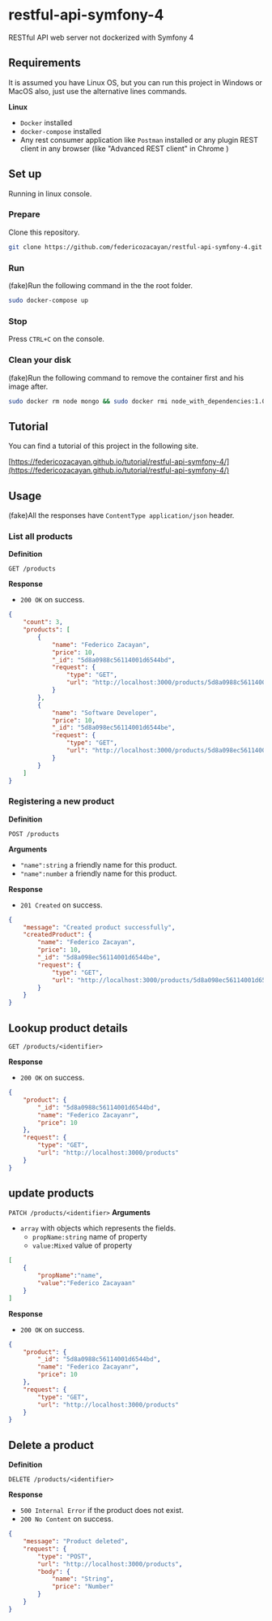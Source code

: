# restful-api-symfony-4
RESTful API web server not dockerized with Symfony 4

## Requirements

It is assumed you have Linux OS, but you can run this project in Windows or MacOS also, just use the alternative  lines commands.

**Linux**

- `Docker` installed
- `docker-compose` installed
- Any rest consumer application like `Postman` installed or any plugin REST client in any browser (like "Advanced REST client" in Chrome )

## Set up

Running in linux console.

### Prepare

Clone this repository.

```bash
git clone https://github.com/federicozacayan/restful-api-symfony-4.git rest-api-symfony-4
```

### Run

(fake)Run the following command in the  the root folder.

```bash
sudo docker-compose up
```

### Stop

Press `CTRL+C` on the console.

### Clean your disk

(fake)Run the following command to remove the container first and his image after.

```bash
sudo docker rm node mongo && sudo docker rmi node_with_dependencies:1.0 mongo
```

## Tutorial

You can find a tutorial of this project in the following site.

[https://federicozacayan.github.io/tutorial/restful-api-symfony-4/](https://federicozacayan.github.io/tutorial/restful-api-symfony-4/)

## Usage

(fake)All the responses have `ContentType application/json` header.

### List all products

**Definition**

`GET /products`

**Response**

- `200 OK` on success.

```json
{
    "count": 3,
    "products": [
        {
            "name": "Federico Zacayan",
            "price": 10,
            "_id": "5d8a0988c56114001d6544bd",
            "request": {
                "type": "GET",
                "url": "http://localhost:3000/products/5d8a0988c56114001d6544bd"
            }
        },
        {
            "name": "Software Developer",
            "price": 10,
            "_id": "5d8a098ec56114001d6544be",
            "request": {
                "type": "GET",
                "url": "http://localhost:3000/products/5d8a098ec56114001d6544be"
            }
        }
    ]
}
```

### Registering a new product

**Definition**

`POST /products`

**Arguments**

- `"name":string` a friendly name for this product.
- `"name":number` a friendly name for this product.

**Response**

- `201 Created` on success.

```json
{
    "message": "Created product successfully",
    "createdProduct": {
        "name": "Federico Zacayan",
        "price": 10,
        "_id": "5d8a098ec56114001d6544be",
        "request": {
            "type": "GET",
            "url": "http://localhost:3000/products/5d8a098ec56114001d6544be"
        }
    }
}
```

## Lookup product details

`GET /products/<identifier>`

**Response**

- `200 OK` on success.

```json
{
    "product": {
        "_id": "5d8a0988c56114001d6544bd",
        "name": "Federico Zacayanr",
        "price": 10
    },
    "request": {
        "type": "GET",
        "url": "http://localhost:3000/products"
    }
}
```
## update products

`PATCH /products/<identifier>`
**Arguments**

- `array` with objects which represents the fields.
  - `propName:string` name of property
  - `value:Mixed` value of property
```json
[
	{
		"propName":"name",
		"value":"Federico Zacayaan"
	}
]
```

**Response**

- `200 OK` on success.

```json
{
    "product": {
        "_id": "5d8a0988c56114001d6544bd",
        "name": "Federico Zacayanr",
        "price": 10
    },
    "request": {
        "type": "GET",
        "url": "http://localhost:3000/products"
    }
}
```

## Delete a product

**Definition**

`DELETE /products/<identifier>`

**Response**

- `500 Internal Error` if the product does not exist.
- `200 No Content` on success.
```json
{
    "message": "Product deleted",
    "request": {
        "type": "POST",
        "url": "http://localhost:3000/products",
        "body": {
            "name": "String",
            "price": "Number"
        }
    }
}
